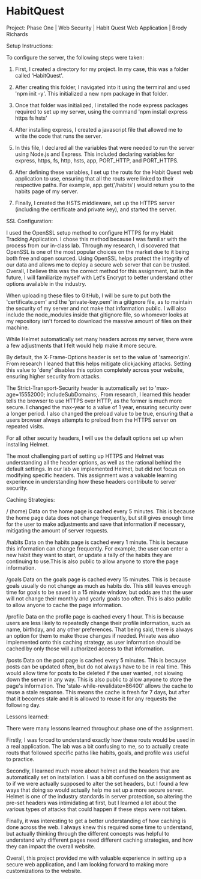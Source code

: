 # HabitQuest
Project: Phase One | Web Security | Habit Quest Web Application | Brody Richards

Setup Instructions:

To configure the server, the following steps were taken:

1. First, I created a directory for my project. In my case, this was a folder called 'HabitQuest'.

2. After creating this folder, I navigated into it using the terminal and used 'npm init -y'. This initialized a new npm package in that folder.

3. Once that folder was initialized, I installed the node express packages required to set up my server, using the command 'npm install express https fs hsts'

4. After installing express, I created a javascript file that allowed me to write the code that runs the server.

5. In this file, I declared all the variables that were needed to run the server using Node.js and Express. This included declaring variables for express, https, fs, http, hsts, app, PORT_HTTP, and PORT_HTTPS. 

6. After defining these variables, I set up the routs for the Habit Quest web application to use, ensuring that all the routs were linked to their respective paths. For example, app.get('/habits') would return you to the habits page of my server. 

7. Finally, I created the HSTS middleware, set up the HTTPS server (including the certificate and private key), and started the server. 


SSL Configuration:

I used the OpenSSL setup method to configure HTTPS for my Habit Tracking Application. I chose this method because I was familiar with the process from our in-class lab. Through my research, I discovered that OpenSSL is one of the most popular choices on the market due to it being both free and open sourced. Using OpenSSL helps protect the integrity of our data and allows me to deploy a secure web server that can be trusted. Overall, I believe this was the correct method for this assignment, but in the future, I will familiarize myself with Let's Encrypt to better understand other options available in the industry.

When uploading these files to GitHub, I will be sure to put both the 'certificate.pem' and the 'private-key.pem' in a gitignore file, as to maintain the security of my server and not make that information public. I will also include the node_modules inside that gitignore file, so whomever looks at my repository isn't forced to download the massive amount of files on their machine. 


While Helmet automatically set many headers across my server, there were a few adjustments that I felt would help make it more secure. 

By default, the X-Frame-Options header is set to the value of 'sameorigin'. From research I leaned that this helps mitigate clickjacking attacks. Setting this value to 'deny' disables this option completely across your website, ensuring higher security from attacks. 

The Strict-Transport-Security header is automatically set to 'max-age=15552000; includeSubDomains;. From research, I learned this header tells the browser to use HTTPS over HTTP, as the former is much more secure. I changed the max-year to a value of 1 year, ensuring security over a longer period. I also changed the preload value to be true, ensuring that a users browser always attempts to preload from the HTTPS server on repeated visits. 

For all other security headers, I will use the default options set up when installing Helmet. 

The most challenging part of setting up HTTPS and Helmet was understanding all the header options, as well as the rational behind the default settings. In our lab we implemented Helmet, but did not focus on modifying specific headers. This assignment was a valuable learning experience in understanding how these headers contribute to server security. 


Caching Strategies:

/ (home)
Data on the home page is cached every 5 minutes. This is because the home page data does not change frequently, but still gives enough time for the user to make adjustments and save that information if necessary, mitigating the amount of server requests. 

/habits
Data on the habits page is cached every 1 minute. This is because this information can change frequently. For example, the user can enter a new habit they want to start, or update a tally of the habits they are continuing to use.This is also public to allow anyone to store the page information. 

/goals
Data on the goals page is cached every 15 minutes. This is because goals usually do not change as much as habits do. This still leaves enough time for goals to be saved in a 15 minute window, but odds are that the user will not change their monthly and yearly goals too often. This is also public to allow anyone to cache the page information. 

/profile
Data on the profile page is cached every 1 hour. This is because users are less likely to repeatedly change their profile information, such as name, birthday, and any other preferences. That being said, there is always an option for them to make those changes if needed. Private was also implemented onto this caching strategy, as user information should be cached by only those will authorized access to that information.

/posts 
Data on the post page is cached every 5 minutes. This is because posts can be updated often, but do not always have to be in real time. This would allow time for posts to be deleted if the user wanted, not slowing down the server in any way. This is also public to allow anyone to store the page's information. The 'stale-while-revalidate=86400' allows the cache to reuse a stale response. This means the cache is fresh for 7 days, but after that it becomes stale and it is allowed to reuse it for any requests the following day. 


Lessons learned:

There were many lessons learned throughout phase one of the assignment. 

Firstly, I was forced to understand exactly how these routs would be used in a real application. The lab was a bit confusing to me, so to actually create routs that followed specific paths like habits, goals, and profile was useful to practice. 

Secondly, I learned much more about helmet and the headers that are automatically set on installation. I was a bit confused on the assignment as to if we were actually supposed to alter the set headers, but I found a few ways that doing so would actually help me set up a more secure server. Helmet is one of the industry standards in server protection, so altering the pre-set headers was intimidating at first, but I learned a lot about the various types of attacks that could happen if these steps were not taken. 

Finally, it was interesting to get a better understanding of how caching is done across the web. I always knew this required some time to understand, but actually thinking through the different concepts was helpful to understand why different pages need different caching strategies, and how they can impact the overall website. 

Overall, this project provided me with valuable experience in setting up a secure web application, and I am looking forward to making more customizations to the website. 